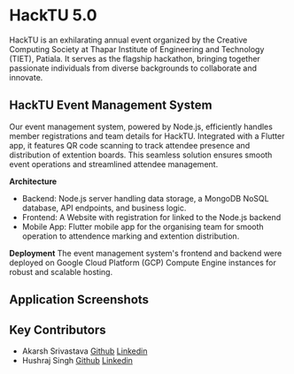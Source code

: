 # HackTU 5.0 

HackTU is an exhilarating annual event organized by the Creative Computing Society at Thapar Institute of Engineering and Technology (TIET), Patiala. It serves as the flagship hackathon, bringing together passionate individuals from diverse backgrounds to collaborate and innovate.


## HackTU Event Management System

Our event management system, powered by Node.js, efficiently handles member registrations and team details for HackTU. Integrated with a Flutter app, it features QR code scanning to track attendee presence and distribution of extention boards. This seamless solution ensures smooth event operations and streamlined attendee management.

**Architecture**

- Backend: Node.js server handling data storage, a MongoDB NoSQL database, API endpoints, and business logic.
- Frontend: A Website with registration for linked to the Node.js backend
- Mobile App: Flutter mobile app for the organising team for smooth operation to attendence marking and extention distribution.

**Deployment**
The event management system's frontend and backend were deployed on Google Cloud Platform (GCP) Compute Engine instances for robust and scalable hosting.


## Application Screenshots


## Key Contributors
- Akarsh Srivastava [Github](https://github.com/akarsh911) [Linkedin](https://www.linkedin.com/in/aksrv09/)
- Hushraj Singh [Github](https://github.com/saini128) [Linkedin](https://www.linkedin.com/in/hushraj/)

